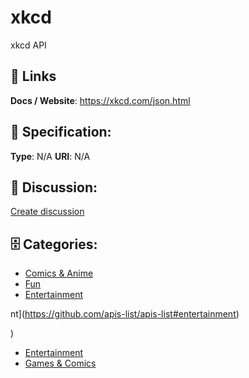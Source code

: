 # xkcd


xkcd API

##  🔗 Links
**Docs / Website**: https://xkcd.com/json.html

## 🧬 Specification:
**Type**: N/A
**URI**: N/A

## 💬 Discussion:
[Create discussion](https://github.com/apis-list/apis-list/discussions/new)

## 🗄️ Categories:
- [Comics & Anime](https://github.com/apis-list/apis-list#comics-and-anime)
- [Fun](https://github.com/apis-list/apis-list#fun)
- [Entertainment](https://github.com/apis-list/apis-list#entertainment)







nt](https://github.com/apis-list/apis-list#entertainment)



)
- [Entertainment](https://github.com/apis-list/apis-list#entertainment)
- [Games & Comics](https://github.com/apis-list/apis-list#games-and-comics)



